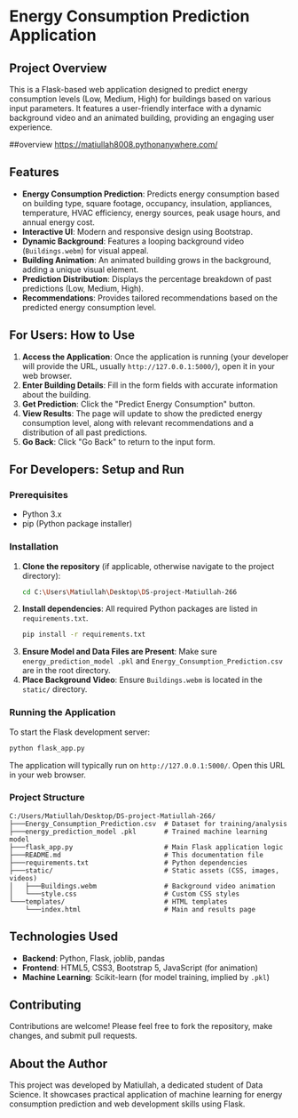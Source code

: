 # Energy Consumption Prediction Application

## Project Overview
This is a Flask-based web application designed to predict energy consumption levels (Low, Medium, High) for buildings based on various input parameters. It features a user-friendly interface with a dynamic background video and an animated building, providing an engaging user experience.

##overview
https://matiullah8008.pythonanywhere.com/

## Features
- **Energy Consumption Prediction**: Predicts energy consumption based on building type, square footage, occupancy, insulation, appliances, temperature, HVAC efficiency, energy sources, peak usage hours, and annual energy cost.
- **Interactive UI**: Modern and responsive design using Bootstrap.
- **Dynamic Background**: Features a looping background video (`Buildings.webm`) for visual appeal.
- **Building Animation**: An animated building grows in the background, adding a unique visual element.
- **Prediction Distribution**: Displays the percentage breakdown of past predictions (Low, Medium, High).
- **Recommendations**: Provides tailored recommendations based on the predicted energy consumption level.

## For Users: How to Use
1.  **Access the Application**: Once the application is running (your developer will provide the URL, usually `http://127.0.0.1:5000/`), open it in your web browser.
2.  **Enter Building Details**: Fill in the form fields with accurate information about the building.
3.  **Get Prediction**: Click the "Predict Energy Consumption" button.
4.  **View Results**: The page will update to show the predicted energy consumption level, along with relevant recommendations and a distribution of all past predictions.
5.  **Go Back**: Click "Go Back" to return to the input form.

## For Developers: Setup and Run

### Prerequisites
- Python 3.x
- pip (Python package installer)

### Installation
1.  **Clone the repository** (if applicable, otherwise navigate to the project directory):
    ```bash
    cd C:\Users\Matiullah\Desktop\DS-project-Matiullah-266
    ```
2.  **Install dependencies**: All required Python packages are listed in `requirements.txt`.
    ```bash
    pip install -r requirements.txt
    ```
3.  **Ensure Model and Data Files are Present**: Make sure `energy_prediction_model .pkl` and `Energy_Consumption_Prediction.csv` are in the root directory.
4.  **Place Background Video**: Ensure `Buildings.webm` is located in the `static/` directory.

### Running the Application
To start the Flask development server:
```bash
python flask_app.py
```

The application will typically run on `http://127.0.0.1:5000/`. Open this URL in your web browser.

### Project Structure
```
C:/Users/Matiullah/Desktop/DS-project-Matiullah-266/
├───Energy_Consumption_Prediction.csv  # Dataset for training/analysis
├───energy_prediction_model .pkl       # Trained machine learning model
├───flask_app.py                       # Main Flask application logic
├───README.md                          # This documentation file
├───requirements.txt                   # Python dependencies
├───static/                            # Static assets (CSS, images, videos)
│   ├───Buildings.webm                 # Background video animation
│   └───style.css                      # Custom CSS styles
└───templates/                         # HTML templates
    └───index.html                     # Main and results page
```

## Technologies Used
- **Backend**: Python, Flask, joblib, pandas
- **Frontend**: HTML5, CSS3, Bootstrap 5, JavaScript (for animation)
- **Machine Learning**: Scikit-learn (for model training, implied by `.pkl`)

## Contributing
Contributions are welcome! Please feel free to fork the repository, make changes, and submit pull requests.



## About the Author
This project was developed by Matiullah, a dedicated student of Data Science. It showcases practical application of machine learning for energy consumption prediction and web development skills using Flask.
